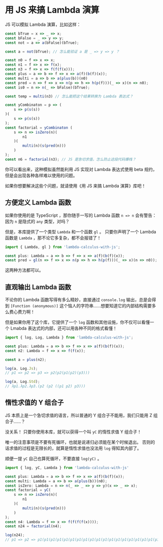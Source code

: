 # 用 JS 来搞 Lambda 演算

JS 可以模拟 Lambda 演算，比如这样：


```js
const bTrue = x => _ => x;
const bFalse = _ => y => y;
const not = a => a(bFalse)(bTrue);

const a = not(bTrue); // 怎么能验证 a 是 _ => y => y ？

const n0 = f => x => x;
const n1 = f => x => f(x);
const n3 = f => x => f(f(f(x)));
const plus = a => b => f => x => a(f)(b(f)(x));
const multi = a => b => a(plus(b))(n0)
const pred = n => f => x => n(p => h => h(p(f)))(_ => x)(n => n0);
const is0 = n => n(_ => bFalse)(bTrue);

const temp = multi(n3) // 怎么能把这个结果转换为 Lambda 表达式？

const yCombinaton = p => (
    s => p(s(s))
)(
    s => p(s(s))
);
const factorial = yCombinaton (
	s => n => isZero(n)(
		n1
	)(
		multi(n)(s(pred(n)))
	)
);
const n6 = factorial(n3); // JS 是急切求值，怎么防止这段代码爆栈？
```

你可以看出来，这种模拟虽然能利用 JS 实现对 Lambda 表达式使用 beta 规约，但是会出现各种各样难以使用的问题。

如果你想要解决这些个问题，就请使用《用 JS 来搞 Lambda 演算》库吧！

## 方便定义 Lambda 函数

如果你使用的是 TypeScript ，那你随手一写的 Lambda 函数 `n => n` 会有警告：因为 `n` 是隐式的 `any` 类型，对吗？

但是，本库提供了一个类型 `Lambda` 和一个函数 `gl` 。
只要你声明了一个 Lambda 函数是 `Lambda` ，那不论它多复杂，都不会报错了！

```ts
import { Lambda, gl } from 'lambda-calculus-with-js';

const plus: Lambda = a => b => f => x => a(f)(b(f)(x));
const pred = gl(n => f => x => n(p => h => h(p(f)))(_ => x)(n => n0));
```

这两种方法都可以。

## 直观输出 Lambda 函数

不论你的 Lambda 函数写得有多么精妙，直接通过 `console.log` 输出，总是会得到 `[Function (anonymous)]` 这个恼人的字符串……想要知道它的内部结构需要多么费心费力啊！

但是如果你用了这个库，它提供了一个 `log` 函数和其他设施，你不仅可以看懂一个 Lmabda 表达式的内部，还可以用各种不同的格式看懂！

```ts
import { log, Log, Lambda } from 'lambda-calculus-with-js';

const plus: Lambda = a => b => f => x => a(f)(b(f)(x));
const n2: Lambda = f => x => f(f(x));

const a = plus(n2);

log(a, Log.Js);
// p1 => p2 => p3 => p2(p2(p1(p2)(p3)))

log(a, Log.Std);
// λp1.λp2.λp3.(p2 (p2 ((p1 p2) p3)))
```

## 惰性求值的 Y 组合子

JS 本质上是一个急切求值的语言，所以普通的 Y 组合子不能用，我们只能用 Z 组合子……？

没关系！
只要你使用本库，就可以获得一个叫 `yC` 的惰性求值 Y 组合子！

唯一的注意事项是不要有死循环，也就是说递归必须能在某个时候退出。
否则的话求值的过程是无限长的，就算是惰性求值也没法用 `log` 得知其内部了。

顺便一提 `yC` 自己也算死循环，不要直接 `log(yC)` 。

```ts
import { log, yC, Lambda } from 'lambda-calculus-with-js'

const plus: Lambda = a => b => f => x => a(f)(b(f)(x));
const multi: Lambda = a => b => a(plus(b))(n0);
const isZero: Lambda = n => n(_ => _ => y => y)(x => _ => x);
const factorial = yC(
	s => n => isZero(n)(
		n1
	)(
		multi(n)(s(pred(n)))
	)
);
const n4: Lambda = f => x => f(f(f(f(x))));
const n24 = factorial(n4);

log(n24);
// p1 => p2 => p1(p1(p1(p1(p1(p1(p1(p1(p1(p1(p1(p1(p1(p1(p1(p1(p1(p1(p1(p1(p1(p1(p1(p1(p2))))))))))))))))))))))))
```

